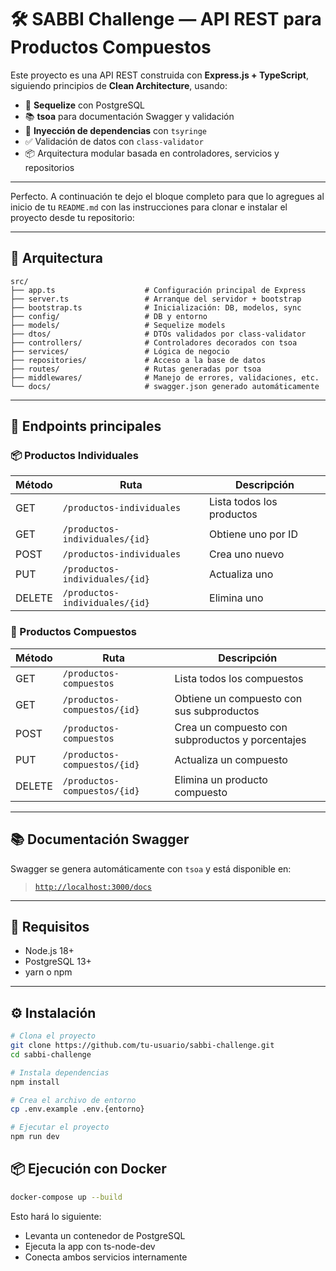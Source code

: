 # 🛠️ SABBI Challenge — API REST para Productos Compuestos

Este proyecto es una API REST construida con **Express.js + TypeScript**, siguiendo principios de **Clean Architecture**, usando:

- 🔧 **Sequelize** con PostgreSQL
- 📚 **tsoa** para documentación Swagger y validación
- 🔄 **Inyección de dependencias** con `tsyringe`
- ✅ Validación de datos con `class-validator`
- 📦 Arquitectura modular basada en controladores, servicios y repositorios

---

Perfecto. A continuación te dejo el bloque completo para que lo agregues al inicio de tu `README.md` con las instrucciones para clonar e instalar el proyecto desde tu repositorio:

---

## 🧩 Arquitectura

```
src/
├── app.ts                    # Configuración principal de Express
├── server.ts                 # Arranque del servidor + bootstrap
├── bootstrap.ts              # Inicialización: DB, modelos, sync
├── config/                   # DB y entorno
├── models/                   # Sequelize models
├── dtos/                     # DTOs validados por class-validator
├── controllers/              # Controladores decorados con tsoa
├── services/                 # Lógica de negocio
├── repositories/             # Acceso a la base de datos
├── routes/                   # Rutas generadas por tsoa
├── middlewares/              # Manejo de errores, validaciones, etc.
└── docs/                     # swagger.json generado automáticamente
```

---

## 🚀 Endpoints principales

### 📦 Productos Individuales

| Método | Ruta                           | Descripción               |
| ------ | ------------------------------ | ------------------------- |
| GET    | `/productos-individuales`      | Lista todos los productos |
| GET    | `/productos-individuales/{id}` | Obtiene uno por ID        |
| POST   | `/productos-individuales`      | Crea uno nuevo            |
| PUT    | `/productos-individuales/{id}` | Actualiza uno             |
| DELETE | `/productos-individuales/{id}` | Elimina uno               |

### 🧩 Productos Compuestos

| Método | Ruta                         | Descripción                                      |
| ------ | ---------------------------- | ------------------------------------------------ |
| GET    | `/productos-compuestos`      | Lista todos los compuestos                       |
| GET    | `/productos-compuestos/{id}` | Obtiene un compuesto con sus subproductos        |
| POST   | `/productos-compuestos`      | Crea un compuesto con subproductos y porcentajes |
| PUT    | `/productos-compuestos/{id}` | Actualiza un compuesto                           |
| DELETE | `/productos-compuestos/{id}` | Elimina un producto compuesto                    |

---

## 📚 Documentación Swagger

Swagger se genera automáticamente con `tsoa` y está disponible en:

> [`http://localhost:3000/docs`](http://localhost:3000/docs)

---

## 🧱 Requisitos

- Node.js 18+
- PostgreSQL 13+
- yarn o npm

---

## ⚙️ Instalación

```bash
# Clona el proyecto
git clone https://github.com/tu-usuario/sabbi-challenge.git
cd sabbi-challenge

# Instala dependencias
npm install

# Crea el archivo de entorno
cp .env.example .env.{entorno}

# Ejecutar el proyecto
npm run dev
```

## 📦 Ejecución con Docker

```bash
docker-compose up --build
```

Esto hará lo siguiente:

- Levanta un contenedor de PostgreSQL
- Ejecuta la app con ts-node-dev
- Conecta ambos servicios internamente
